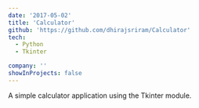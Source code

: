 ```yaml
---
date: '2017-05-02'
title: 'Calculator'
github: 'https://github.com/dhirajsriram/Calculator'
tech:
  - Python
  - Tkinter

company: ''
showInProjects: false
---
```


A simple calculator application using the Tkinter module.
